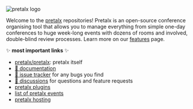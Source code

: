 ![pretalx logo](https://raw.githubusercontent.com/pretalx/pretalx/main/assets/logo.png)

Welcome to the [pretalx](https://pretalx.com/p/about/) repositories! Pretalx is an open-source conference organising
tool that allows you to manage everything from simple one-day conferences to huge week-long events with dozens of rooms
and involved, double-blind review processes. Learn more on our [features](https://pretalx.com/p/features) page.

✨ **most important links** ✨

- [pretalx/pretalx](https://github.com/pretalx/pretalx): pretalx itself
- [📓 documentation](https://docs.pretalx.org/)
- [🐛 issue tracker](https://github.com/pretalx/pretalx/issues) for any bugs you find
- [💬 discussions](https://github.com/pretalx/pretalx/discussions) for questions and feature requests
- [pretalx plugins](https://github.com/pretalx?q=plugin+in%3Areadme&type=all&language=&sort=)
- [list of pretalx events](https://github.com/pretalx/pretalx/wiki/Events)
- [pretalx hosting](https://pretalx.com/p/about/)
